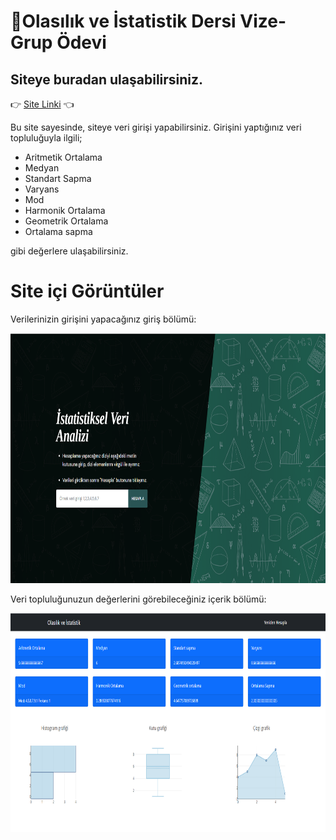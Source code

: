 # 🧮Olasılık ve İstatistik Dersi Vize-Grup Ödevi

## Siteye buradan ulaşabilirsiniz.
👉 [Site Linki](https://ahmetmert1.github.io/olasilik-istatistik-vize/giris.html) 👈

Bu site sayesinde, siteye veri girişi yapabilirsiniz.
Girişini yaptığınız veri topluluğuyla ilgili;

- Aritmetik Ortalama
- Medyan
- Standart Sapma
- Varyans
- Mod 
- Harmonik Ortalama
- Geometrik Ortalama
- Ortalama sapma

gibi değerlere ulaşabilirsiniz.

# Site içi Görüntüler

Verilerinizin girişini yapacağınız giriş bölümü:

<img src="olasilikresimler/giris.PNG"  width="600" height="400">

Veri topluluğunuzun değerlerini görebileceğiniz içerik bölümü:

<img src="olasilikresimler/icerik.PNG"  width="600" height="350">

